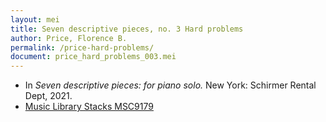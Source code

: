 ```yaml
---
layout: mei
title: Seven descriptive pieces, no. 3 Hard problems
author: Price, Florence B.
permalink: /price-hard-problems/
document: price_hard_problems_003.mei
---
```


- In *Seven descriptive pieces: for piano solo.* New York: Schirmer Rental Dept, 2021.
- <a href="https://tufts-primo.hosted.exlibrisgroup.com/permalink/f/bnf7qa/01TUN_ALMA21281768780003851" target="_blank">Music Library Stacks MSC9179</a>
